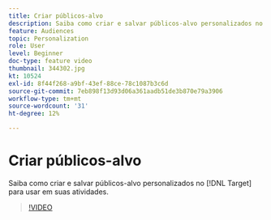 ```yaml
---
title: Criar públicos-alvo
description: Saiba como criar e salvar públicos-alvo personalizados no Target para usar em suas atividades.
feature: Audiences
topic: Personalization
role: User
level: Beginner
doc-type: feature video
thumbnail: 344302.jpg
kt: 10524
exl-id: 8f44f268-a9bf-43ef-88ce-78c1087b3c6d
source-git-commit: 7eb898f13d93d06a361aadb51de3b870e79a3906
workflow-type: tm+mt
source-wordcount: '31'
ht-degree: 12%

---
```


# Criar públicos-alvo

Saiba como criar e salvar públicos-alvo personalizados no [!DNL Target] para usar em suas atividades.

>[!VIDEO](https://video.tv.adobe.com/v/3417372/?quality=12&learn=on&captions=por_br)
